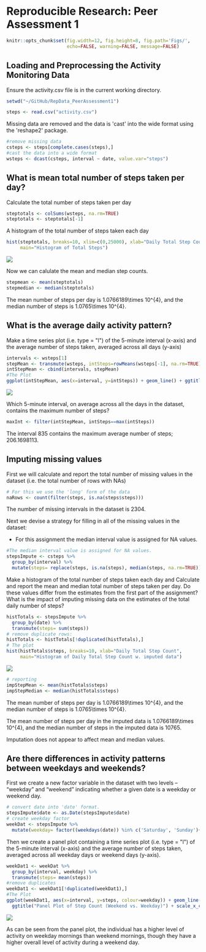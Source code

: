 # Reproducible Research: Peer Assessment 1

```r
knitr::opts_chunk$set(fig.width=12, fig.height=8, fig.path='Figs/',
                      echo=FALSE, warning=FALSE, message=FALSE)
```

## Loading and Preprocessing the Activity Monitoring Data

Ensure the activity.csv file is in the current working directory.




```r
setwd("~/GitHub/RepData_PeerAssessment1")

steps <- read.csv("activity.csv")
```

Missing data are removed and the data is 'cast' into the wide format using
the 'reshape2' package.


```r
#remove missing data
csteps <- steps[complete.cases(steps),]
#cast the data into a wide format
wsteps <- dcast(csteps, interval ~ date, value.var="steps")
```

## What is mean total number of steps taken per day?

Calculate the total number of steps taken per day


```r
steptotals <- colSums(wsteps, na.rm=TRUE)
steptotals <- steptotals[-1]
```

A histogram of the total number of steps taken each day


```r
hist(steptotals, breaks=10, xlim=c(0,25000), xlab="Daily Total Step Count",
     main="Histogram of Total Steps")
```

![](Figs/unnamed-chunk-5-1.png) 

Now we can calulate the mean and median step counts.


```r
stepmean <- mean(steptotals)
stepmedian <- median(steptotals)
```

The mean number of steps per day is 1.0766189\times 10^{4}, and the median number of steps
is 1.0765\times 10^{4}.

## What is the average daily activity pattern?

Make a time series plot (i.e. type = "l") of the 5-minute interval (x-axis) and 
the average number of steps taken, averaged across all days (y-axis)


```r
intervals <- wsteps[1]
stepMean <- transmute(wsteps, intSteps=rowMeans(wsteps[-1], na.rm=TRUE))
intStepMean <- cbind(intervals, stepMean)
#The Plot
ggplot(intStepMean, aes(x=interval, y=intSteps)) + geom_line() + ggtitle("Mean Step Count per Interval") + scale_x_continuous(breaks=(seq(0,2500, by=200))) + xlab("5-Minute Interval") + ylab("Mean Step Count")
```

![](Figs/unnamed-chunk-7-1.png) 

Which 5-minute interval, on average across all the days in the dataset, contains
the maximum number of steps?


```r
maxInt <- filter(intStepMean, intSteps==max(intSteps))
```

The interval 835 contains the maximum average number of steps; 206.1698113.

## Imputing missing values

First we will calculate and report the total number of missing values in the dataset (i.e. the
total number of rows with NAs)


```r
# For this we use the 'long' form of the data
naRows <- count(filter(steps, is.na(steps$steps)))
```

The number of missing intervals in the dataset is 2304.

Next we devise a strategy for filling in all of the missing values in the dataset: 

- For this assignment the median interval value is assigned for NA values.


```r
#The median interval value is assigned for NA values.
stepsImpute <- csteps %>%
  group_by(interval) %>%
  mutate(steps= replace(steps, is.na(steps), median(steps, na.rm=TRUE)))
```

Make a histogram of the total number of steps taken each day and Calculate and 
report the mean and median total number of steps taken per day. Do these values 
differ from the estimates from the first part of the assignment? What is the 
impact of imputing missing data on the estimates of the total daily number of 
steps?


```r
histTotals <- stepsImpute %>%
  group_by(date) %>%
  transmute(steps= sum(steps))
# remove duplicate rows:
histTotals <- histTotals[!duplicated(histTotals),]
# The plot
hist(histTotals$steps, breaks=10, xlab="Daily Total Step Count",  
     main="Histogram of Daily Total Step Count w. imputed data")
```

![](Figs/unnamed-chunk-11-1.png) 

```r
# reporting
impStepMean <- mean(histTotals$steps)
impStepMedian <- median(histTotals$steps)
```

The mean number of steps per day is 1.0766189\times 10^{4}, and the median number of steps
is 1.0765\times 10^{4}.

The mean number of steps per day in the imputed data is 1.0766189\times 10^{4}, and the
median number of steps in the imputed data is 10765.

Imputation does not appear to affect mean and median values.

## Are there differences in activity patterns between weekdays and weekends?

First we create a new factor variable in the dataset with two levels – “weekday” and 
“weekend” indicating whether a given date is a weekday or weekend day.


```r
# convert date into 'date' format.
stepsImpute$date <- as.Date(stepsImpute$date)
# create weekday factor
weekDat <- stepsImpute %>%
  mutate(weekday= factor((weekdays(date)) %in% c('Saturday', 'Sunday')+1L, levels=1:2, labels=c('weekday', 'weekend')))
```

Then we create a panel plot containing a time series plot (i.e. type = "l") of the 5-minute 
interval (x-axis) and the average number of steps taken, averaged across all 
weekday days or weekend days (y-axis).


```r
weekDat1 <- weekDat %>%
  group_by(interval, weekday) %>%
  transmute(steps= mean(steps))
#remove duplicates
weekDat1 <- weekDat1[!duplicated(weekDat1),]
#The Plot
ggplot(weekDat1, aes(x=interval, y=steps, colour=weekday)) + geom_line() + 
  ggtitle("Panel Plot of Step Count (Weekend vs. Weekday)") + scale_x_continuous(breaks=(seq(0,2500, by=200))) + xlab("5-Minute Interval") + ylab("Mean Step Count") + facet_grid(weekday~.)
```

![](Figs/unnamed-chunk-13-1.png) 

As can be seen from the panel plot, the individual has a higher level of activity
on weekday mornings than weekend mornings, though they have a higher overall level
of activity during a weekend day.
